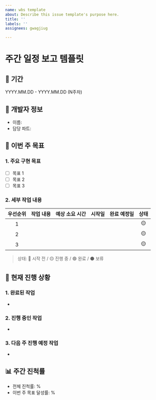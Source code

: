 ```yaml
---
name: wbs template
about: Describe this issue template's purpose here.
title: ''
labels: ''
assignees: gwagjiug

---
```


# 주간 일정 보고 템플릿

## 📅 기간
YYYY.MM.DD - YYYY.MM.DD (N주차)

## 👤 개발자 정보
- 이름: 
- 담당 파트:

## 📝 이번 주 목표
### 1. 주요 구현 목표
- [ ] 목표 1
- [ ] 목표 2
- [ ] 목표 3

### 2. 세부 작업 내용
| 우선순위 | 작업 내용 | 예상 소요 시간 | 시작일 | 완료 예정일 | 상태 |
|:---:|---|:---:|:---:|:---:|:---:|
| 1 |  |  |  |  | 🟡 |
| 2 |  |  |  |  | 🟡 |
| 3 |  |  |  |  | 🟡 |

> 상태: 🔴 시작 전 / 🟡 진행 중 / 🟢 완료 / ⚫ 보류

## 🚧 현재 진행 상황
### 1. 완료된 작업
- 

### 2. 진행 중인 작업
- 

### 3. 다음 주 진행 예정 작업
- 

## 📊 주간 진척률
- 전체 진척률: %
- 이번 주 목표 달성률: %
